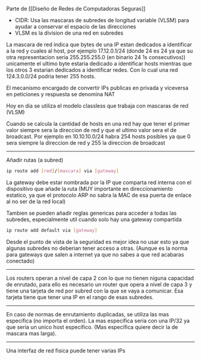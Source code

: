 Parte de [[Diseño de Redes de Computadoras Seguras]] 

- CIDR: Usa las mascaras de subredes de longitud variable (VLSM) para ayudar a conservar el espacio de las direcciones
- VLSM es la division de una red en subredes

La mascara de red indica que bytes de una IP estan dedicados a identificar a la red y cuales al host, por ejemplo 17.12.0.1/24 (donde 24 es 24 ya que su otra representacion seria 255.255.255.0 (en binario 24 1s consecutivos)) unicamente el ultimo byte estaria dedicado a identificar hosts mientras que los otros 3 estarian dedicados a identificar redes. Con lo cual una red 124.3.0.0/24 podria tener 255 hosts.

El mecanismo encargado de convertir IPs publicas en privada y viceversa en peticiones y respuesta se denomina NAT

Hoy en dia se utiliza el modelo classless que trabaja con mascaras de red (VLSM)

Cuando se calcula la cantidad de hosts en una red hay que tener el primer valor siempre sera la direccion de red y que el ultimo valor sera el de broadcast. Por ejemplo en 10.10.10.0/24 habra 254 hosts posibles ya que 0 sera siempre la direccion de red y 255 la direccion de broadcast

---

Añadir rutas (a subred)

``` bash
ip route add [red]/[mascara] via [gateway]
```

La gateway debe estar nombrada por la IP que comparta red interna con el dispositivo que añade la ruta (MUY importante en direccionamiento estatico, ya que el protocolo ARP no sabra la MAC de esa puerta de enlace al no ser de la red local)

Tambien se pueden añadir reglas genericas para acceder a todas las subredes, especialmente util cuando solo hay una gateway compartida

``` bash
ip route add default via [gateway]
```

Desde el punto de vista de la seguridad es mejor idea no usar esto ya que algunas subredes no deberian tener acceso a otras. (Aunque es la norma para gateways que salen a internet ya que no sabes a que red acabaras conectado)

---

Los routers operan a nivel de capa 2 con lo que no tienen niguna capacidad de enrutado, para ello es necesario un router que opera a nivel de capa 3 y tiene una tarjeta de red por subred con la que se vaya a comunicar. Esa tarjeta tiene que tener una IP en el rango de esas subredes.

---

En caso de normas de enrutamiento duplicadas, se utiliza las mas especifica (no importa el orden). La mas especifica seria con una IP/32 ya que seria un unico host especifico. (Mas especifica quiere decir la de mascara mas larga).

---

Una interfaz de red fisica puede tener varias IPs